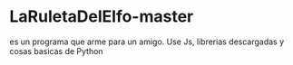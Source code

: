 # LaRuletaDelElfo-master
es un programa que arme para un amigo. Use Js, librerias descargadas y cosas basicas de Python
